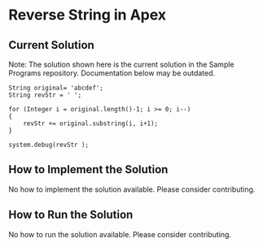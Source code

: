 # Reverse String in Apex

## Current Solution

Note: The solution shown here is the current solution in the Sample Programs repository. Documentation below may be outdated.

```Apex
String original= 'abcdef';
String revStr = ' ';

for (Integer i = original.length()-1; i >= 0; i--)
{
	revStr += original.substring(i, i+1);
}

system.debug(revStr );
```

## How to Implement the Solution

No how to implement the solution available. Please consider contributing.

## How to Run the Solution

No how to run the solution available. Please consider contributing.